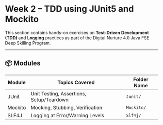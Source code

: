 # Week 2 – TDD using JUnit5 and Mockito

This section contains hands-on exercises on **Test-Driven Development (TDD)** and **Logging** practices as part of the Digital Nurture 4.0 Java FSE Deep Skilling Program.

---

## 📦 Modules

| Module   | Topics Covered                | Folder Name       |
|----------|-------------------------------|--------------|
| JUnit    | Unit Testing, Assertions, Setup/Teardown | `Junit/`   |
| Mockito  | Mocking, Stubbing, Verification         | `Mockito/`   |
| SLF4J    | Logging at Error/Warning Levels         | `Slf4j/`   |
